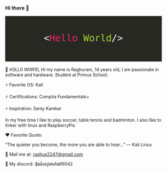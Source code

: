 ### Hi there 👋

<!--
**Stagefright071/Stagefright071** is a ✨ _special_ ✨ repository because its `README.md` (this file) appears on your GitHub profile.

Here are some ideas to get you started:

- 🔭 I’m currently working on ...
- 🌱 I’m currently learning ...
- 👯 I’m looking to collaborate on ...
- 🤔 I’m looking for help with ...
- 💬 Ask me about ...
- 📫 How to reach me: ...
- 😄 Pronouns: ...
- ⚡ Fun fact: ...
-->

![image info](./h3ll0w0r1d.jpeg)

👋 H3LL0 W0R1D,
Hi my name is Raghuram, 14 years old, I am passionate in software and hardware. Student at Primus School.

⚡ Favorite OS: Kali

⚡ Certifications: Comptia Fundamentals+

⚡ Inspiration: Samy Kamkar

In my free time I like to play soccer, table tennis and badminton. I also like to tinker with linux and RaspberryPis

❤️ Favorite Quote:

“The quieter you become, the more you are able to hear…” ― Kali Linux

📧 Mail me at: raghus2247@gmail.com

💬 My discord: ֆȶǟɢɛʄʀɨɢɦȶ#9042
